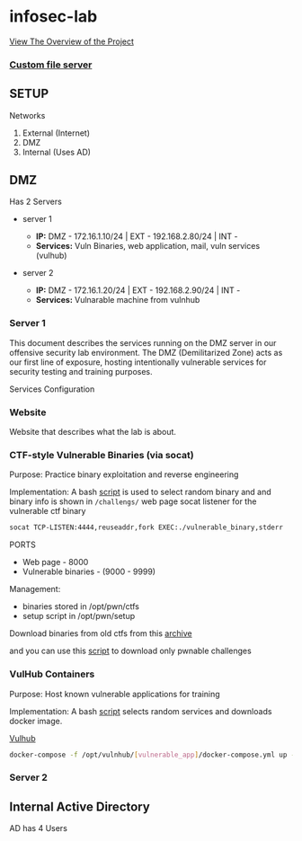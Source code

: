 # infosec-lab

[View The Overview of the Project](https://tibane0.github.io/posts/infosec-lab/)



### [Custom file server](./file-server/)

## SETUP
Networks
1. External (Internet)
2. DMZ
3. Internal (Uses AD)


## DMZ
Has 2 Servers
- server 1
    - **IP:** DMZ - 172.16.1.10/24 | EXT -  192.168.2.80/24 | INT - 
    - **Services:** Vuln Binaries, web application, mail, vuln services (vulhub)

- server 2
    - **IP:** DMZ - 172.16.1.20/24 | EXT - 192.168.2.90/24 | INT - 
    - **Services:** Vulnarable machine from vulnhub

### Server 1

This document describes the services running on the DMZ server in our offensive security lab environment. The DMZ (Demilitarized Zone) acts as our first line of exposure, hosting intentionally vulnerable services for security testing and training purposes.

Services Configuration
### Website
Website that describes what the lab is about.

### CTF-style Vulnerable Binaries (via socat)
Purpose: Practice binary exploitation and reverse engineering

Implementation: 
A bash [script](../scripts/pwn.sh) is used to select random binary and and binary info is shown in `/challengs/` web page socat listener for the vulnerable ctf binary 

```bash
socat TCP-LISTEN:4444,reuseaddr,fork EXEC:./vulnerable_binary,stderr
```

PORTS
- Web page - 8000
- Vulnerable binaries - (9000 - 9999)

Management:
- binaries stored in /opt/pwn/ctfs
- setup script in /opt/pwn/setup

Download binaries from old ctfs from this [archive](https://github.com/sajjadium/ctf-archives/) 

and you can use this [script](../scripts/filter_repo.sh) to download only pwnable challenges

### VulHub Containers
Purpose: Host known vulnerable applications for training

Implementation:
A bash [script](../scripts/vulhub_setup.sh) selects random services and downloads docker image.

[Vulhub](https://github.com/vulhub/vulhub/)

```bash
docker-compose -f /opt/vulnhub/[vulnerable_app]/docker-compose.yml up -d
```

### Server 2 




## Internal Active Directory

AD has 4 Users 




